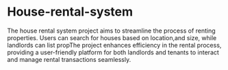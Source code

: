 # House-rental-system
The house rental system project aims to streamline the process of renting properties. Users can search for houses based on location,and  size, while landlords can list propThe project enhances efficiency in the rental process, providing a user-friendly platform for both landlords and tenants to interact and manage rental transactions seamlessly.
